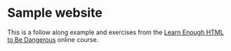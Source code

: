 # Sample website

This is a follow along example and exercises from the [Learn Enough HTML to Be Dangerous](https://www.learnenough.com/html-tutorial) online course.